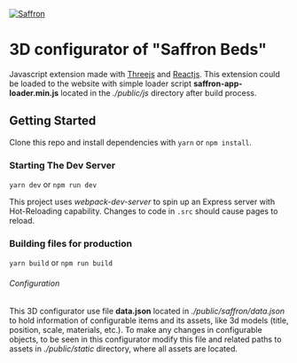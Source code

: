 [![Saffron](https://www.saffronbeds.com/wp-content/uploads/2020/01/logo_saffron_black_edit_full_size.jpg)](https://www.saffronbeds.com)

# 3D configurator of "Saffron Beds"

Javascript extension made with [Threejs](https://threejs.org) and [Reactjs](https://reactjs.org). This extension could be loaded to the website with simple loader script **saffron-app-loader.min.js** located in the _./public/js_ directory after build process.

## Getting Started

Clone this repo and install dependencies with `yarn` or `npm install`.

### Starting The Dev Server

`yarn dev` or `npm run dev`

This project uses _webpack-dev-server_ to spin up an Express server with Hot-Reloading capability. Changes to code in `.src` should cause pages to reload.

### Building files for production

`yarn build` or `npm run build`

###### Configuration

This 3D configurator use file **data.json** located in _./public/saffron/data.json_ to hold information of configurable items and its assets, like 3d models (title, position, scale, materials, etc.).
To make any changes in configurable objects, to be seen in this configurator modify this file and related paths to assets in _./public/static_ directory, where all assets are located.
